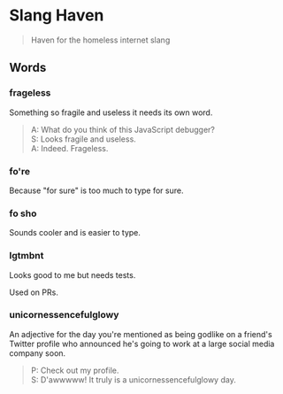 # Slang Haven

> Haven for the homeless internet slang


## Words


### frageless

Something so fragile and useless it needs its own word.

> A: What do you think of this JavaScript debugger?<br>
> S: Looks fragile and useless.<br>
> A: Indeed. Frageless.


### fo're

Because "for sure" is too much to type for sure.

### fo sho

Sounds cooler and is easier to type.


### lgtmbnt

Looks good to me but needs tests.

Used on PRs.


### unicornessencefulglowy

An adjective for the day you're mentioned as being godlike on a friend's Twitter profile
who announced he's going to work at a large social media company soon.

> P: Check out my profile.<br>
> S: D'awwwww! It truly is a unicornessencefulglowy day.
